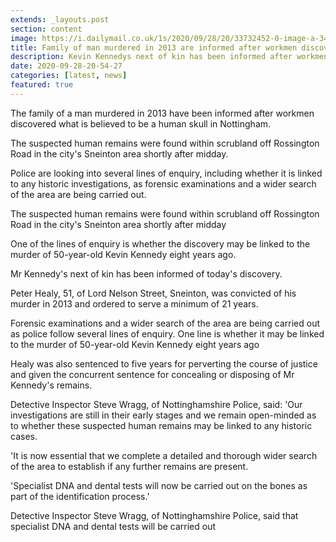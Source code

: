 ```yaml
---
extends: _layouts.post
section: content
image: https://i.dailymail.co.uk/1s/2020/09/28/20/33732452-0-image-a-34_1601321575516.jpg 
title: Family of man murdered in 2013 are informed after workmen discover human skull in Nottingham  
description: Kevin Kennedys next of kin has been informed after workmen found what is believed to be a human skull in Sneinton, Nottingham, shortly after midday today. 
date: 2020-09-28-20-54-27 
categories: [latest, news] 
featured: true 
--- 
```

The family of a man murdered in 2013 have been informed after workmen discovered what is believed to be a human skull in Nottingham. 

The suspected human remains were found within scrubland off Rossington Road in the city's Sneinton area shortly after midday.  

Police are looking into several lines of enquiry, including whether it is linked to any historic investigations, as forensic examinations and a wider search of the area are being carried out. 

The suspected human remains were found within scrubland off Rossington Road in the city's Sneinton area shortly after midday

One of the lines of enquiry is whether the discovery may be linked to the murder of 50-year-old Kevin Kennedy eight years ago. 

Mr Kennedy's next of kin has been informed of today's discovery.

Peter Healy, 51, of Lord Nelson Street, Sneinton, was convicted of his murder in 2013 and ordered to serve a minimum of 21 years. 

Forensic examinations and a wider search of the area are being carried out as police follow several lines of enquiry. One line is whether it may be linked to the murder of 50-year-old Kevin Kennedy eight years ago

Healy was also sentenced to five years for perverting the course of justice and given the concurrent sentence for concealing or disposing of Mr Kennedy's remains. 

Detective Inspector Steve Wragg, of Nottinghamshire Police, said: 'Our investigations are still in their early stages and we remain open-minded as to whether these suspected human remains may be linked to any historic cases. 

'It is now essential that we complete a detailed and thorough wider search of the area to establish if any further remains are present.

'Specialist DNA and dental tests will now be carried out on the bones as part of the identification process.'   

Detective Inspector Steve Wragg, of Nottinghamshire Police, said that specialist DNA and dental tests will be carried out 

